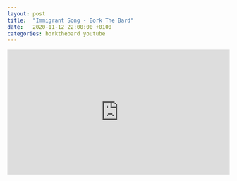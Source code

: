 ```yaml
---
layout: post
title:  "Immigrant Song - Bork The Bard"
date:   2020-11-12 22:00:00 +0100
categories: borkthebard youtube
---
```

<style>.embed-container { position: relative; padding-bottom: 56.25%; height: 0; overflow: hidden; max-width: 100%; } .embed-container iframe, .embed-container object, .embed-container embed { position: absolute; top: 0; left: 0; width: 100%; height: 100%; }</style><div class='embed-container'><iframe src='https://www.youtube.com/embed/UMxgLZyYndA' frameborder='0' allowfullscreen></iframe></div>
